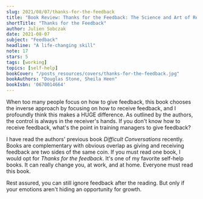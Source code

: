 ```yaml
---
slug: 2021/08/07/thanks-for-the-feedback
title: "Book Review: Thanks for the Feedback: The Science and Art of Receiving Feedback Well"
shortTitle: "Thanks for the Feedback"
author: Julien Sobczak
date: 2021-08-07
subject: "Feedback"
headline: "A life-changing skill"
note: 17
stars: 5
tags: [working]
topics: [self-help]
bookCover: "/posts_resources/covers/thanks-for-the-feedback.jpg"
bookAuthors: "Douglas Stone, Sheila Heen"
bookIsbn: '0670014664'
---
```




When too many people focus on how to give feedback, this book chooses the inverse approach by focusing on how to receive feedback, and I profoundly think this makes a HUGE difference. As outlined by the authors, the control is always in the receiver's hands. If you don't know how to receive feedback, what's the point in training managers to give feedback?

I have read the authors' previous book _Difficult Conversations_ recently. Books are complementary with obvious overlap as giving and receiving feedback are two sides of the same coin. If you must read one book, I would opt for _Thanks for the feedback_. It's one of my favorite self-help books. It can really change you, at work, and at home. Everyone must read this book.

Rest assured, you can still ignore feedback after the reading. But only if your emotions aren't hiding an opportunity for growth.

